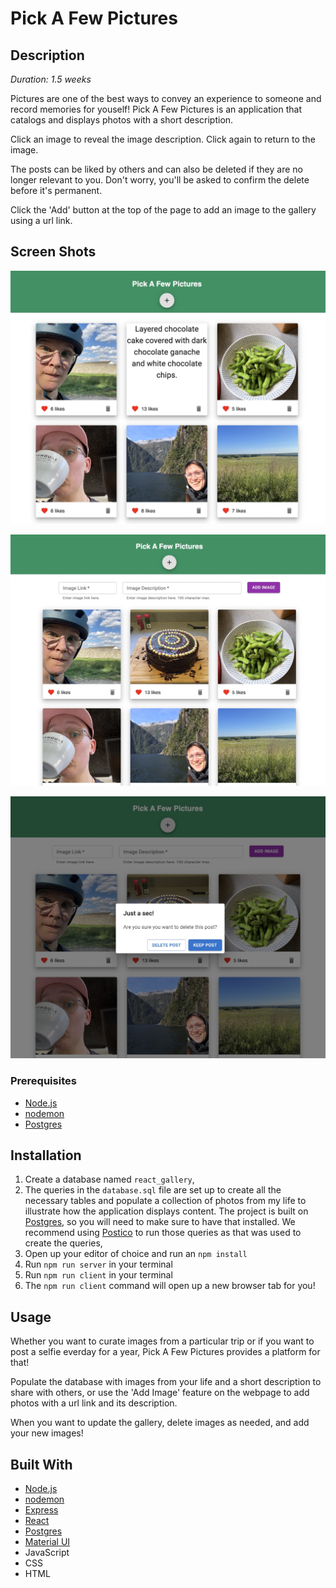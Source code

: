 # Pick A Few Pictures


## Description

_Duration: 1.5 weeks_

Pictures are one of the best ways to convey an experience to someone and record memories for youself! Pick A Few Pictures is an application that catalogs and displays photos with a short description. 

Click an image to reveal the image description. Click again to return to the image.

The posts can be liked by others and can also be deleted if they are no longer relevant to you. Don't worry, you'll be asked to confirm the delete before it's permanent.

Click the 'Add' button at the top of the page to add an image to the gallery using a url link.

## Screen Shots

![Pick A Few Pictures](public/screenshots/PickAFewPictures_showingtext.jpg)

![Pick A Few Pictures Add Image](public/screenshots/PickAFewPictures_addimage.jpg)

![Pick A Few Pictures Confirm Delete](public/screenshots/PickAFewPictures_confirmdelete.jpg)

### Prerequisites

- [Node.js](https://nodejs.org/en/)
- [nodemon](https://nodemon.io/)
- [Postgres](https://www.postgresql.org/download/)

## Installation

1. Create a database named `react_gallery`,
2. The queries in the `database.sql` file are set up to create all the necessary tables and populate a collection of photos from my life to illustrate how the application displays content. The project is built on [Postgres](https://www.postgresql.org/download/), so you will need to make sure to have that installed. We recommend using [Postico](https://eggerapps.at/postico/) to run those queries as that was used to create the queries, 
3. Open up your editor of choice and run an `npm install`
4. Run `npm run server` in your terminal
5. Run `npm run client` in your terminal
6. The `npm run client` command will open up a new browser tab for you!

## Usage

Whether you want to curate images from a particular trip or if you want to post a selfie everday for a year, Pick A Few Pictures provides a platform for that!

Populate the database with images from your life and a short description to share with others, or use the 'Add Image' feature on the webpage to add photos with a url link and its description.

When you want to update the gallery, delete images as needed, and add your new images!

## Built With

- [Node.js](https://nodejs.org/en/)
- [nodemon](https://nodemon.io/)
- [Express](https://expressjs.com/)
- [React](https://reactjs.org/)
- [Postgres](https://www.postgresql.org/download/)
- [Material UI](https://mui.com/)
- JavaScript
- CSS
- HTML
